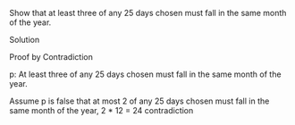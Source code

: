 Show that at least three of any 25 days chosen must fall in the same month of the year.

Solution

Proof by Contradiction

p: At least three of any 25 days chosen must fall in the same month of the year.

Assume p is false that at most 2 of any 25 days chosen must fall in the same month of the year, 2 * 12 = 24 contradiction